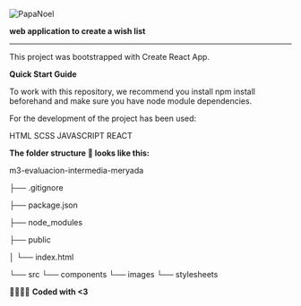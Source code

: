 ![PapaNoel](/public/favicon.ico)

**web application to create a wish list**

----

This project was bootstrapped with Create React App.

**Quick Start Guide**

To work with this repository, we recommend you install npm install beforehand and make sure you have node module dependencies.

For the development of the project has been used:

HTML SCSS JAVASCRIPT REACT

**The folder structure 📂 looks like this:**

m3-evaluacion-intermedia-meryada

├── .gitignore

├── package.json

├── node_modules

├── public

│ └── index.html

└── src
  └── components
  └── images
  └── stylesheets

🙌🏾👩🏻 **Coded with <3**
